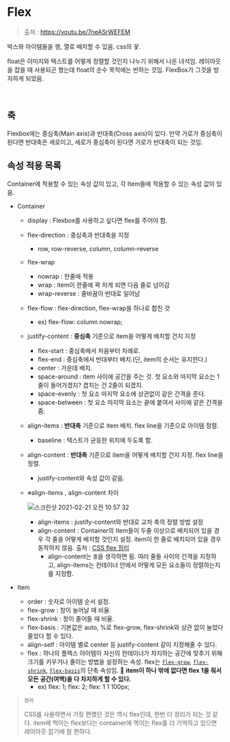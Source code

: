 # Flex

> 출처 : https://youtu.be/7neASrWEFEM

박스와 아이템들을 행, 열로 배치할 수 있음. css의 꽃.

float은 이미지와 텍스트를 어떻게 정렬할 것인지 나누기 위해서 나온 녀석임. 레이아웃을 잡을 때 사용되곤 했는데 float의 순수 목적에는 반하는 것임. FlexBox가 그것을 방지하게 되었음.

<br/>

## 축

Flexbox에는 중심축(Main axis)과 반대축(Cross axis)이 있다. 만약 가로가 중심축이 된다면 반대축은 세로이고, 세로가 중심축이 된다면 가로가 반대축이 되는 것임.



## 속성 적용 목록

Container에 적용할 수 있는 속성 값이 있고, 각 Item들에 적용할 수 있는 속성 값이 있음.

- Container

  - display : Flexbox를 사용하고 싶다면 flex를 주어야 함.

  - flex-direction : 중심축과 반대축을 지정

    - row, row-reverse, column, column-reverse

  - flex-wrap

    - nowrap : 한줄에 적용
    - wrap : item이 한줄에 꽉 차게 되면 다음 줄로 넘어감
    - wrap-reverse : 줄바꿈이 반대로 일어남

  - flex-flow : flex-direction, flex-wrap을 하나로 합친 것

    - ex) flex-flow: column nowrap;

  - justify-content : **중심축** 기준으로 item을 어떻게 배치할 건지 지정

    - flex-start : 중심축에서 처음부터 차례로.
    - flex-end : 중심축에서 반대부터 배치.(단, item의 순서는 유지한다.)
    - center : 가운데 배치.
    - space-around : item 사이에 공간을 주는 것. 첫 요소와 마지막 요소는 1줄이 들어가겠지? 겹치는 건 2줄이 되겠지.
    - space-evenly : 첫 요소 마지막 요소에 상관없이 같은 간격을 준다.
    - space-between : 첫 요소 마지막 요소는 끝에 붙여서 사이에 같은 간격을 줌.

  - align-items : **반대축** 기준으로 item 배치. flex line을 기준으로 아이템 정렬.

    - baseline : 텍스트가 균등한 위치에 두도록 함.

  - align-content : **반대축** 기준으로 item을 어떻게 배치할 건지 지정. flex line을 정렬.

    - justify-content와 속성 값이 같음.

  - ※align-items , align-content 차이

    ![스크린샷 2021-02-21 오전 10 57 32](https://user-images.githubusercontent.com/59427983/108613276-a7111200-7433-11eb-80ca-379b3cd5289a.png)

    - align-items : justify-content와 반대로 교차 축의 정렬 방법 설정
    - align-content : Container의 Item들이 두줄 이상으로 배치되어 있을 경우 각 줄을 어떻게 배치할 것인지 설정. item이 한 줄로 배치되어 있을 경우 동작하지 않음. 출처 : [CSS flex 정리](https://13akstjq.github.io/css/2020/07/01/CSS-flex-%EC%A0%95%EB%A6%AC.html)
      - align-content는 `줄`을 생각하면 됨. 여러 줄들 사이의 간격을 지정하고, align-items는 컨테이너 안에서 어떻게 모든 요소들이 정렬하는지를 지정함.

- Item

  - order : 숫자로 아이템 순서 설정.
  - flex-grow : 창이 늘어날 때 비율.
  - flex-shrink : 창이 줄어들 때 비율.
  - flex-basis : 기본값은 auto, %로 flex-grow, flex-shrink와 상관 없이 늘었다 줄었다 할 수 있다.
  - align-self : 아이템 별로 center 등 justify-content 같이 지정해줄 수 있다.
  - flex : 하나의 플렉스 아이템이 자신의 컨테이너가 차지하는 공간에 맞추기 위해 크기를 키우거나 줄이는 방법을 설정하는 속성. flex는 [`flex-grow`](https://developer.mozilla.org/ko/docs/Web/CSS/flex-grow), [`flex-shrink`](https://developer.mozilla.org/ko/docs/Web/CSS/flex-shrink), [`flex-basis`](https://developer.mozilla.org/ko/docs/Web/CSS/flex-basis)의 단축 속성임. 📌 **item이 하나 밖에 없다면 flex 1을 줘서 모든 공간(여백)을 다 차지하게 할 수 있다.**
    - ex) flex: 1; flex: 2; flex: 1 1 100px;





> `정리`
>
> CSS를 사용하면서 가장 편했던 것은 역시 flex인데, 한번 더 정리가 되는 것 같다. item에 먹이는 flex보다는 container에 먹이는 flex를 더 기억하고 있으면 레이아웃 잡기에 참 편하다.